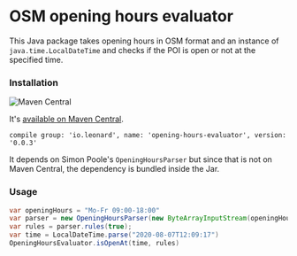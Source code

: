 # OSM opening hours evaluator

This Java package takes opening hours in OSM format and an instance of `java.time.LocalDateTime` and checks
if the POI is open or not at the specified time.

### Installation

![Maven Central](https://img.shields.io/maven-central/v/io.leonard/opening-hours-evaluator)

It's [available on Maven Central](https://mvnrepository.com/artifact/io.leonard/opening-hours-evaluator).

```
compile group: 'io.leonard', name: 'opening-hours-evaluator', version: '0.0.3'
```
It depends on Simon Poole's `OpeningHoursParser` but since that is not on Maven Central, the dependency is bundled 
inside the Jar.

### Usage

```java
var openingHours = "Mo-Fr 09:00-18:00"
var parser = new OpeningHoursParser(new ByteArrayInputStream(openingHours.getBytes()));
var rules = parser.rules(true);
var time = LocalDateTime.parse("2020-08-07T12:09:17")
OpeningHoursEvaluator.isOpenAt(time, rules)
```



